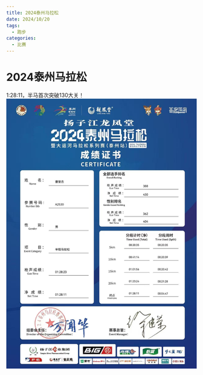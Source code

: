 ```yaml
---
title: 2024泰州马拉松
date: 2024/10/20
tags:
  - 跑步
categories:
  - 比赛
---
```


# 2024泰州马拉松

1:28:11，半马首次突破130大关！
![](../img/18.png)